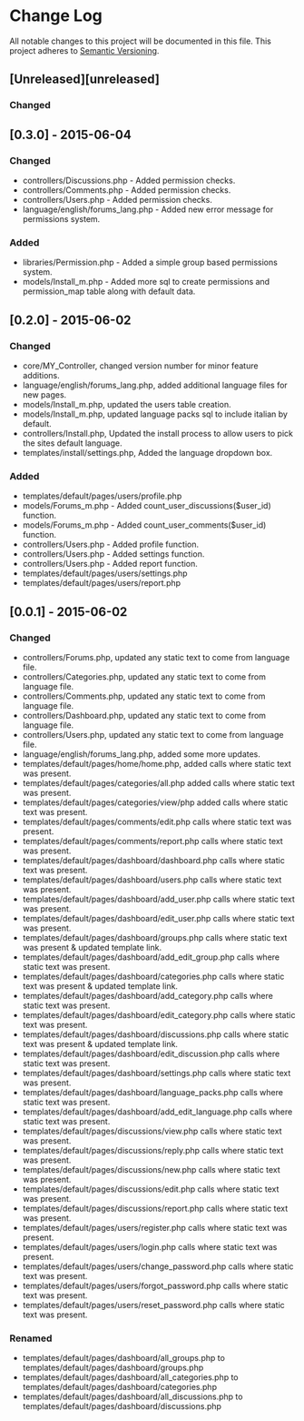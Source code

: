 # Change Log
All notable changes to this project will be documented in this file.
This project adheres to [Semantic Versioning](http://semver.org/).

## [Unreleased][unreleased]
### Changed

## [0.3.0] - 2015-06-04
### Changed
- controllers/Discussions.php - Added permission checks.
- controllers/Comments.php - Added permission checks.
- controllers/Users.php - Added permission checks.
- language/english/forums_lang.php - Added new error message for permissions system.

### Added
- libraries/Permission.php - Added a simple group based permissions system.
- models/Install_m.php - Added more sql to create permissions and permission_map table along with default data.


## [0.2.0] - 2015-06-02
### Changed
- core/MY_Controller, changed version number for minor feature additions.
- language/english/forums_lang.php, added additional language files for new pages.
- models/Install_m.php, updated the users table creation.
- models/Install_m.php, updated language packs sql to include italian by default.
- controllers/Install.php, Updated the install process to allow users to pick the sites default language.
- templates/install/settings.php, Added the language dropdown box.

### Added
- templates/default/pages/users/profile.php
- models/Forums_m.php - Added count_user_discussions($user_id) function.
- models/Forums_m.php - Added count_user_comments($user_id) function.
- controllers/Users.php - Added profile function.
- controllers/Users.php - Added settings function.
- controllers/Users.php - Added report function.
- templates/default/pages/users/settings.php
- templates/default/pages/users/report.php

## [0.0.1] - 2015-06-02
### Changed
- controllers/Forums.php, updated any static text to come from language file.
- controllers/Categories.php, updated any static text to come from language file.
- controllers/Comments.php, updated any static text to come from language file.
- controllers/Dashboard.php, updated any static text to come from language file.
- controllers/Users.php, updated any static text to come from language file.
- language/english/forums_lang.php, added some more updates.
- templates/default/pages/home/home.php, added <?= lang(''); ?> calls where static text was present.
- templates/default/pages/categories/all.php added <?= lang(''); ?> calls where static text was present.
- templates/default/pages/categories/view/php added <?= lang(''); ?> calls where static text was present.
- templates/default/pages/comments/edit.php <?= lang(''); ?> calls where static text was present.
- templates/default/pages/comments/report.php <?= lang(''): ?> calls where static text was present.
- templates/default/pages/dashboard/dashboard.php <?= lang(''): ?> calls where static text was present.
- templates/default/pages/dashboard/users.php <?= lang(''): ?> calls where static text was present.
- templates/default/pages/dashboard/add_user.php <?= lang(''): ?> calls where static text was present.
- templates/default/pages/dashboard/edit_user.php <?= lang(''): ?> calls where static text was present.
- templates/default/pages/dashboard/groups.php <?= lang(''): ?> calls where static text was present & updated template link.
- templates/default/pages/dashboard/add_edit_group.php <?= lang(''): ?> calls where static text was present.
- templates/default/pages/dashboard/categories.php <?= lang(''): ?> calls where static text was present & updated template link.
- templates/default/pages/dashboard/add_category.php <?= lang(''): ?> calls where static text was present.
- templates/default/pages/dashboard/edit_category.php <?= lang(''): ?> calls where static text was present.
- templates/default/pages/dashboard/discussions.php <?= lang(''): ?> calls where static text was present & updated template link.
- templates/default/pages/dashboard/edit_discussion.php <?= lang(''): ?> calls where static text was present.
- templates/default/pages/dashboard/settings.php <?= lang(''): ?> calls where static text was present.
- templates/default/pages/dashboard/language_packs.php <?= lang(''): ?> calls where static text was present.
- templates/default/pages/dashboard/add_edit_language.php <?= lang(''): ?> calls where static text was present.
- templates/default/pages/discussions/view.php <?= lang(''): ?> calls where static text was present.
- templates/default/pages/discussions/reply.php <?= lang(''): ?> calls where static text was present.
- templates/default/pages/discussions/new.php <?= lang(''): ?> calls where static text was present.
- templates/default/pages/discussions/edit.php <?= lang(''): ?> calls where static text was present.
- templates/default/pages/discussions/report.php <?= lang(''): ?> calls where static text was present.
- templates/default/pages/users/register.php <?= lang(''): ?> calls where static text was present.
- templates/default/pages/users/login.php <?= lang(''): ?> calls where static text was present.
- templates/default/pages/users/change_password.php <?= lang(''): ?> calls where static text was present.
- templates/default/pages/users/forgot_password.php <?= lang(''): ?> calls where static text was present.
- templates/default/pages/users/reset_password.php <?= lang(''): ?> calls where static text was present.
### Renamed
- templates/default/pages/dashboard/all_groups.php to templates/default/pages/dashboard/groups.php
- templates/default/pages/dashboard/all_categories.php to templates/default/pages/dashboard/categories.php
- templates/default/pages/dashboard/all_discussions.php to templates/default/pages/dashboard/discussions.php